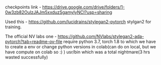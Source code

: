 checkpoints link - https://drive.google.com/drive/folders/1-0w3zb82OulzJAJm5xxduzSgamyIyNCI?usp=sharing


Used this - https://github.com/lucidrains/stylegan2-pytorch
stylgan2 for training.

The official NV labs one - https://github.com/NVlabs/stylegan2-ada-pytorch?tab=readme-ov-file require python 3.7, torch 1.8 to which we have to create a env or change python versions in colab(can do on local, but we have compute on colab so :) ) usr/bin which was a total nightmare(3 hrs wasted successfully)